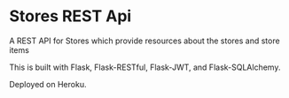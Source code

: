 # Stores REST Api

A REST API for Stores which provide resources about the stores and store items

This is built with Flask, Flask-RESTful, Flask-JWT, and Flask-SQLAlchemy.

Deployed on Heroku.
